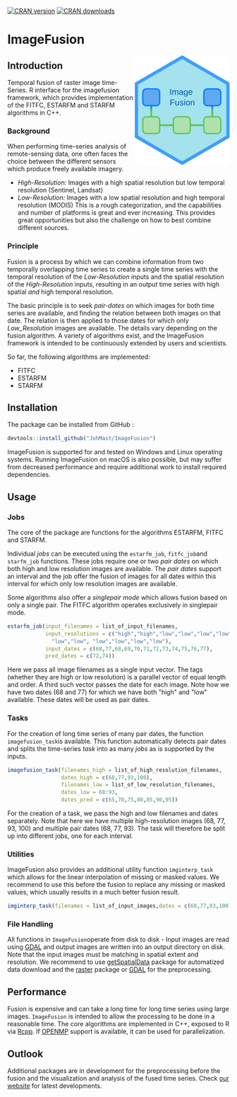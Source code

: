 
[![CRAN version](https://www.r-pkg.org/badges/version/ImageFusion)](https://CRAN.R-project.org/package=ImageFusion)
[![CRAN downloads](https://cranlogs.r-pkg.org/badges/last-month/ImageFusion?color=brightgreen)](https://CRAN.R-project.org/package=ImageFusion)


# ImageFusion

<img src=".img/logo.svg" align="right" src="doc/images/logo2.png">

## Introduction
Temporal fusion of raster image time-Series. R interface for the imagefusion framework, which provides implementation of the FITFC, ESTARFM and STARFM algorithms in C++. 


### Background

When performing time-series analysis of remote-sensing data, one often faces the choice between the different sensors which produce freely available imagery. 
* *High-Resolution:* Images with a high spatial resolution but low temporal resolution (Sentinel, Landsat)
* *Low-Resolution:* Images with a low spatial resolution and high temporal resolution (MODIS)
This is a rough categorization, and the capabilities and number of platforms is great and ever increasing. This provides great opportunities but also the challenge on how to best combine different sources.

### Principle

Fusion is a process by which we can combine information from two temporally overlapping time series to create a single time series with the temporal resolution of the *Low-Resolution* inputs and the spatial resolution of the *High-Resolution* inputs, resulting in an output time series with high spatial *and* high temporal resolution.

The basic principle is to seek *pair-dates* on which images for both time series are available, and finding the relation between both images on that date. The relation is then applied to those dates for which only *Low_Resolution* images are available. The details vary depending on the fusion algorithm. A variety of algorithms exist, and the ImageFusion framework is intended to be continuously extended by users and scientists. 

So far, the following algorithms are implemented:

* FITFC
* ESTARFM
* STARFM

## Installation

The package can be installed from GitHub :

```r
devtools::install_github("JohMast/ImageFusion")
```

ImageFusion is supported for and tested on Windows and Linux operating systems. Running ImageFusion on macOS is also possible, but may suffer from decreased performance and require additional work to install required dependencies.


## Usage


### Jobs

The core of the package are functions for the algorithms ESTARFM, FITFC and STARFM. 

Individual *jobs* can be executed using the `estarfm_job`, `fitfc_job`and `starfm_job` functions. These jobs require one or two *pair dates* on which both high and low resolution images are available. The *pair dates* support an interval and the job offer the fusion of images for all dates within this interval for which only low resolution images are available.

Some algorithms also offer a *singlepair mode* which allows fusion based on only a single pair. The FITFC algorithm operates exclusively in singlepair mode.
```r
estarfm_job(input_filenames = list_of_input_filenames,
            input_resolutions = c("high","high","low","low","low","low",
              "low","low", "low","low","low","low"),
            input_dates = c(68,77,68,69,70,71,72,73,74,75,76,77),
            pred_dates = c(72,74))
```
Here we pass all image filenames as a single input vector. The tags (whether they are high or low resolution) is a parallel vector of equal length and order. A third such vector passes the date for each image. Note how we have two dates (68 and 77) for which we have both "high" and "low" available. These dates will be used as pair dates.

### Tasks

For the creation of long time series of many pair dates, the function `imagefusion_task`is available. This function automatically detects pair dates and splits the time-series *task* into as many *jobs* as is supported by the inputs. 
```r
imagefusion_task(filenames_high = list_of_high_resolution_filenames,
                 dates_high = c(68,77,93,100),
                 filenames_low = list_of_low_resolution_filenames,
                 dates_low = 68:93,
                 dates_pred = c(65,70,75,80,85,90,95))
```
For the creation of a task, we pass the high and low filenames and dates separately. Note that here we have multiple high-resolution images (68, 77, 93, 100) and multiple pair dates (68, 77, 93). The task will therefore be split up into different jobs, one for each interval.

### Utilities

ImageFusion also provides an additional utility function `imginterp_task` which allows for the linear interpolation of missing or masked values. We recommend to use this before the fusion to replace any missing or masked values, which usually results in a much better fusion result.

```r
imginterp_task(filenames = list_of_input_images,dates = c(68,77,93,100))
```

### File Handling

All functions in `ImageFusion`operate from disk to disk - Input images are read using [GDAL](https://gdal.org/drivers/raster/index.html) and output images are written into an output directory on disk. Note that the input images must be matching in spatial extent and resolution. We recommend to use [getSpatialData](https://github.com/16EAGLE/getSpatialData) package for automatized data download and the [raster](https://cran.r-project.org/web/packages/raster/index.html) package or [GDAL](https://gdal.org) for the preprocessing.

## Performance

Fusion is expensive and can take a long time for long time series using large images. `ImageFusion` is intended to allow the processing to be done in a reasonable time. The core algorithms are implemented in C++, exposed to R via [Rcpp](http://rcpp.org/). If [OPENMP](https://www.openmp.org/) support is available, it can be used for parallelization. 

## Outlook

Additional packages are in development for the preprocessing before the fusion and the visualization and analysis of the fused time series. Check [our website](http://remote-sensing.org/) for latest developments.
